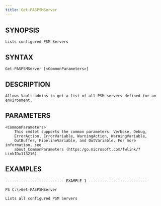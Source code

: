 ```yaml
---
title: Get-PASPSMServer
---
```


## SYNOPSIS

    Lists configured PSM Servers

## SYNTAX

    Get-PASPSMServer [<CommonParameters>]

## DESCRIPTION

    Allows Vault admins to get a list of all PSM servers defined for an environment.

## PARAMETERS

    <CommonParameters>
        This cmdlet supports the common parameters: Verbose, Debug,
        ErrorAction, ErrorVariable, WarningAction, WarningVariable,
        OutBuffer, PipelineVariable, and OutVariable. For more information, see
        about_CommonParameters (https:/go.microsoft.com/fwlink/?LinkID=113216).

## EXAMPLES

    -------------------------- EXAMPLE 1 --------------------------

    PS C:\>Get-PASPSMServer

    Lists all configured PSM Servers
